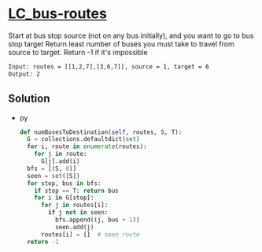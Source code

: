 # [LC_bus-routes](https://leetcode.com/problems/bus-routes)

Start at bus stop source (not on any bus initially), and you want to go to bus stop target
Return least number of buses you must take to travel from source to target. Return -1 if it's impossible

```txt
Input: routes = [[1,2,7],[3,6,7]], source = 1, target = 6
Output: 2
```

## Solution

* py

  ```py
  def numBusesToDestination(self, routes, S, T):
    G = collections.defaultdict(set)
    for i, route in enumerate(routes):
      for j in route:
        G[j].add(i)
    bfs = [(S, 0)]
    seen = set([S])
    for stop, bus in bfs:
      if stop == T: return bus
      for i in G[stop]:
        for j in routes[i]:
          if j not in seen:
            bfs.append((j, bus + 1))
            seen.add(j)
        routes[i] = []  # seen route
    return -1
  ```
